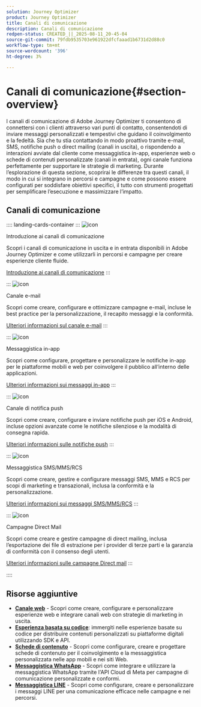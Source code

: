 ```yaml
---
solution: Journey Optimizer
product: Journey Optimizer
title: Canali di comunicazione
description: Canali di comunicazione
redpen-status: CREATED_||_2025-08-11_20-45-04
source-git-commit: 79fdb9535703e961922dfcfaaad1b6731d2d88c0
workflow-type: tm+mt
source-wordcount: '396'
ht-degree: 3%

---
```



# Canali di comunicazione{#section-overview}

I canali di comunicazione di Adobe Journey Optimizer ti consentono di connettersi con i clienti attraverso vari punti di contatto, consentendoti di inviare messaggi personalizzati e tempestivi che guidano il coinvolgimento e la fedeltà. Sia che tu stia contattando in modo proattivo tramite e-mail, SMS, notifiche push o direct mailing (canali in uscita), o rispondendo a interazioni avviate dal cliente come messaggistica in-app, esperienze web o schede di contenuti personalizzate (canali in entrata), ogni canale funziona perfettamente per supportare le strategie di marketing. Durante l’esplorazione di questa sezione, scoprirai le differenze tra questi canali, il modo in cui si integrano in percorsi e campagne e come possono essere configurati per soddisfare obiettivi specifici, il tutto con strumenti progettati per semplificare l’esecuzione e massimizzare l’impatto.

## Canali di comunicazione

:::: landing-cards-container
:::
![icon](https://cdn.experienceleague.adobe.com/icons/book.svg)

Introduzione ai canali di comunicazione

Scopri i canali di comunicazione in uscita e in entrata disponibili in Adobe Journey Optimizer e come utilizzarli in percorsi e campagne per creare esperienze cliente fluide.

[Introduzione ai canali di comunicazione](../using/channels/gs-channels.md)
:::

:::
![icon](https://cdn.experienceleague.adobe.com/icons/envelope.svg)

Canale e-mail

Scopri come creare, configurare e ottimizzare campagne e-mail, incluse le best practice per la personalizzazione, il recapito messaggi e la conformità.

[Ulteriori informazioni sul canale e-mail](email-landing-page.md)
:::

:::
![icon](https://cdn.experienceleague.adobe.com/icons/mobile.svg)

Messaggistica in-app

Scopri come configurare, progettare e personalizzare le notifiche in-app per le piattaforme mobili e web per coinvolgere il pubblico all’interno delle applicazioni.

[Ulteriori informazioni sui messaggi in-app](in-app-landing-page.md)
:::

:::
![icon](https://cdn.experienceleague.adobe.com/icons/bell.svg)

Canale di notifica push

Scopri come creare, configurare e inviare notifiche push per iOS e Android, incluse opzioni avanzate come le notifiche silenziose e la modalità di consegna rapida.

[Ulteriori informazioni sulle notifiche push](push-landing-page.md)
:::

:::
![icon](https://cdn.experienceleague.adobe.com/icons/comment-dots.svg)

Messaggistica SMS/MMS/RCS

Scopri come creare, gestire e configurare messaggi SMS, MMS e RCS per scopi di marketing e transazionali, inclusa la conformità e la personalizzazione.

[Ulteriori informazioni sui messaggi SMS/MMS/RCS](sms-landing-page.md)
:::

:::
![icon](https://cdn.experienceleague.adobe.com/icons/mail-bulk.svg)

Campagne Direct Mail

Scopri come creare e gestire campagne di direct mailing, inclusa l’esportazione dei file di estrazione per i provider di terze parti e la garanzia di conformità con il consenso degli utenti.

[Ulteriori informazioni sulle campagne Direct mail](direct-mail-landing-page.md)
:::

::::


## Risorse aggiuntive

- **[Canale web](web-landing-page.md)** - Scopri come creare, configurare e personalizzare esperienze web e integrare canali web con strategie di marketing in uscita.
- **[Esperienza basata su codice](code-based-experience-landing-page.md)**: immergiti nelle esperienze basate su codice per distribuire contenuti personalizzati su piattaforme digitali utilizzando SDK e API.
- **[Schede di contenuto](content-card-landing-page.md)** - Scopri come configurare, creare e progettare schede di contenuto per il coinvolgimento e la messaggistica personalizzata nelle app mobili e nei siti Web.
- **[Messaggistica WhatsApp](whatsapp-landing-page.md)** - Scopri come integrare e utilizzare la messaggistica WhatsApp tramite l&#39;API Cloud di Meta per campagne di comunicazione personalizzate e conformi.
- **[Messaggistica LINE](line-landing-page.md)** - Scopri come configurare, creare e personalizzare i messaggi LINE per una comunicazione efficace nelle campagne e nei percorsi.
